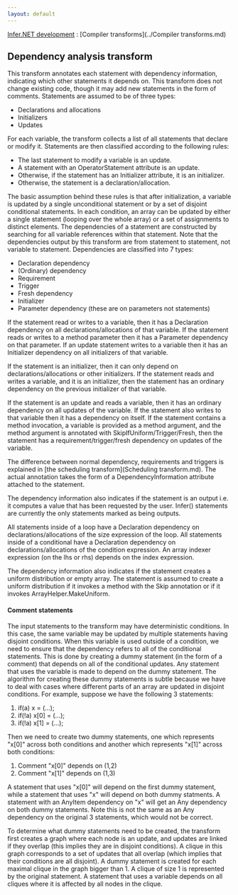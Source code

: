 ```yaml
---
layout: default
---
```

[Infer.NET development](../index.md) : [Compiler transforms](../Compiler transforms.md)

## Dependency analysis transform

This transform annotates each statement with dependency information, indicating which other statements it depends on. This transform does not change existing code, though it may add new statements in the form of comments. Statements are assumed to be of three types:

*  Declarations and allocations
*  Initializers
*  Updates

For each variable, the transform collects a list of all statements that declare or modify it. Statements are then classified according to the following rules:

*  The last statement to modify a variable is an update.
*  A statement with an OperatorStatement attribute is an update. 
*  Otherwise, if the statement has an Initializer attribute, it is an initializer.
*  Otherwise, the statement is a declaration/allocation. 

The basic assumption behind these rules is that after initialization, a variable is updated by a single unconditional statement or by a set of disjoint conditional statements. In each condition, an array can be updated by either a single statement (looping over the whole array) or a set of assignments to distinct elements. The dependencies of a statement are constructed by searching for all variable references within that statement. Note that the dependencies output by this transform are from statement to statement, not variable to statement. Dependencies are classified into 7 types:

*  Declaration dependency
*  (Ordinary) dependency
*  Requirement
*  Trigger
*  Fresh dependency
*  Initializer
*  Parameter dependency (these are on parameters not statements)

If the statement read or writes to a variable, then it has a Declaration dependency on all declarations/allocations of that variable. If the statement reads or writes to a method parameter then it has a Parameter dependency on that parameter. If an update statement writes to a variable then it has an Initializer dependency on all initializers of that variable.
 
If the statement is an initializer, then it can only depend on declarations/allocations or other initializers. If the statement reads and writes a variable, and it is an initializer, then the statement has an ordinary dependency on the previous initializer of that variable. 
 
If the statement is an update and reads a variable, then it has an ordinary dependency on all updates of the variable. If the statement also writes to that variable then it has a dependency on itself. If the statement contains a method invocation, a variable is provided as a method argument, and the method argument is annotated with SkipIfUniform/Trigger/Fresh, then the statement has a requirement/trigger/fresh dependency on updates of the variable.
 
The difference between normal dependency, requirements and triggers is explained in [the scheduling transform](Scheduling transform.md). The actual annotation takes the form of a DependencyInformation attribute attached to the statement.

The dependency information also indicates if the statement is an output i.e. it computes a value that has been requested by the user. Infer() statements are currently the only statements marked as being outputs.

All statements inside of a loop have a Declaration dependency on declarations/allocations of the size expression of the loop. All statements inside of a conditional have a Declaration dependency on declarations/allocations of the condition expression. An array indexer expression (on the lhs or rhs) depends on the index expression.

The dependency information also indicates if the statement creates a uniform distribution or empty array. The statement is assumed to create a uniform distribution if it invokes a method with the Skip annotation or if it invokes ArrayHelper.MakeUniform.

#### Comment statements

The input statements to the transform may have deterministic conditions. In this case, the same variable may be updated by multiple statements having disjoint conditions. When this variable is used outside of a condition, we need to ensure that the dependency refers to all of the conditional statements. This is done by creating a dummy statement (in the form of a comment) that depends on all of the conditional updates. Any statement that uses the variable is made to depend on the dummy statement. The algorithm for creating these dummy statements is subtle because we have to deal with cases where different parts of an array are updated in disjoint conditions. For example, suppose we have the following 3 statements:

1. if(a) x = (...);
2. if(!a) x[0] = (...);
3. if(!a) x[1] = (...);

Then we need to create two dummy statements, one which represents "x[0]" across both conditions and another which represents "x[1]" across both conditions:

1. Comment "x[0]" depends on (1,2)
2. Comment "x[1]" depends on (1,3)

A statement that uses "x[0]" will depend on the first dummy statement, while a statement that uses "x" will depend on both dummy statments. A statement with an AnyItem dependency on "x" will get an Any dependency on both dummy statements. Note this is not the same as an Any dependency on the original 3 statements, which would not be correct.

To determine what dummy statements need to be created, the transform first creates a graph where each node is an update, and updates are linked if they overlap (this implies they are in disjoint conditions). A clique in this graph corresponds to a set of updates that all overlap (which implies that their conditions are all disjoint). A dummy statement is created for each maximal clique in the graph bigger than 1. A clique of size 1 is represented by the original statement. A statement that uses a variable depends on all cliques where it is affected by all nodes in the clique.